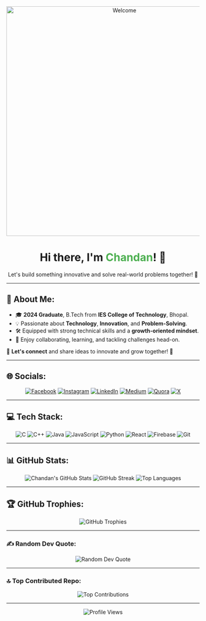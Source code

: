<div align="center">
  <img src="https://media.giphy.com/media/3o7aCTfyhYawdOXcFW/giphy.gif" alt="Welcome" width="600"/>
  <h1>Hi there, I'm <span style="color: #4caf50;">Chandan</span>! 👋</h1>
  <p>Let's build something innovative and solve real-world problems together! 🚀</p>
</div>

---

## 💫 **About Me**:

- 🎓 **2024 Graduate**, B.Tech from **IES College of Technology**, Bhopal.  
- 💡 Passionate about **Technology**, **Innovation**, and **Problem-Solving**.  
- 🛠️ Equipped with strong technical skills and a **growth-oriented mindset**.  
- 🤝 Enjoy collaborating, learning, and tackling challenges head-on.  

🔗 **Let's connect** and share ideas to innovate and grow together! 🌟

---

## 🌐 **Socials**:
<div align="center">
  <a href="https://facebook.com/ChandanVatsa" target="_blank"><img src="https://img.shields.io/badge/Facebook-%231877F2.svg?style=for-the-badge&logo=Facebook&logoColor=white" alt="Facebook"></a>
  <a href="https://instagram.com/chandanvatsa393" target="_blank"><img src="https://img.shields.io/badge/Instagram-%23E4405F.svg?style=for-the-badge&logo=Instagram&logoColor=white" alt="Instagram"></a>
  <a href="https://linkedin.com/in/ChandanKumar" target="_blank"><img src="https://img.shields.io/badge/LinkedIn-%230077B5.svg?style=for-the-badge&logo=linkedin&logoColor=white" alt="LinkedIn"></a>
  <a href="https://medium.com/@ChandanVatsa" target="_blank"><img src="https://img.shields.io/badge/Medium-12100E?style=for-the-badge&logo=medium&logoColor=white" alt="Medium"></a>
  <a href="https://quora.com/profile/ChandanVatsa" target="_blank"><img src="https://img.shields.io/badge/Quora-%23B92B27.svg?style=for-the-badge&logo=Quora&logoColor=white" alt="Quora"></a>
  <a href="https://x.com/Chandanvatsa393" target="_blank"><img src="https://img.shields.io/badge/X-black.svg?style=for-the-badge&logo=X&logoColor=white" alt="X"></a>
</div>

---

## 💻 **Tech Stack**:
<div align="center">
  <img src="https://img.shields.io/badge/c-%2300599C.svg?style=for-the-badge&logo=c&logoColor=white" alt="C">
  <img src="https://img.shields.io/badge/c++-%2300599C.svg?style=for-the-badge&logo=c%2B%2B&logoColor=white" alt="C++">
  <img src="https://img.shields.io/badge/java-%23ED8B00.svg?style=for-the-badge&logo=openjdk&logoColor=white" alt="Java">
  <img src="https://img.shields.io/badge/javascript-%23323330.svg?style=for-the-badge&logo=javascript&logoColor=%23F7DF1E" alt="JavaScript">
  <img src="https://img.shields.io/badge/python-3670A0?style=for-the-badge&logo=python&logoColor=ffdd54" alt="Python">
  <img src="https://img.shields.io/badge/react-%2320232a.svg?style=for-the-badge&logo=react&logoColor=%2361DAFB" alt="React">
  <img src="https://img.shields.io/badge/firebase-a08021?style=for-the-badge&logo=firebase&logoColor=ffcd34" alt="Firebase">
  <img src="https://img.shields.io/badge/git-%23F05033.svg?style=for-the-badge&logo=git&logoColor=white" alt="Git">
</div>

---

## 📊 **GitHub Stats**:
<div align="center">
  <img src="https://github-readme-stats.vercel.app/api?username=gitChandan123&theme=radical&hide_border=false&include_all_commits=false&count_private=false" alt="Chandan's GitHub Stats">
  <img src="https://github-readme-streak-stats.herokuapp.com/?user=gitChandan123&theme=radical&hide_border=false" alt="GitHub Streak">
  <img src="https://github-readme-stats.vercel.app/api/top-langs/?username=gitChandan123&theme=radical&hide_border=false&include_all_commits=false&count_private=false&layout=compact" alt="Top Languages">
</div>

---

## 🏆 **GitHub Trophies**:
<div align="center">
  <img src="https://github-profile-trophy.vercel.app/?username=gitChandan123&theme=radical&no-frame=false&no-bg=true&margin-w=4" alt="GitHub Trophies">
</div>

---

### ✍️ **Random Dev Quote**:
<div align="center">
  <img src="https://quotes-github-readme.vercel.app/api?type=horizontal&theme=radical" alt="Random Dev Quote">
</div>

---

### 🔝 **Top Contributed Repo**:
<div align="center">
  <img src="https://github-contributor-stats.vercel.app/api?username=gitChandan123&limit=5&theme=radical&combine_all_yearly_contributions=true" alt="Top Contributions">
</div>

---

<p align="center">
  <img src="https://visitcount.itsvg.in/api?id=gitChandan123&icon=0&color=0" alt="Profile Views">
</p>
